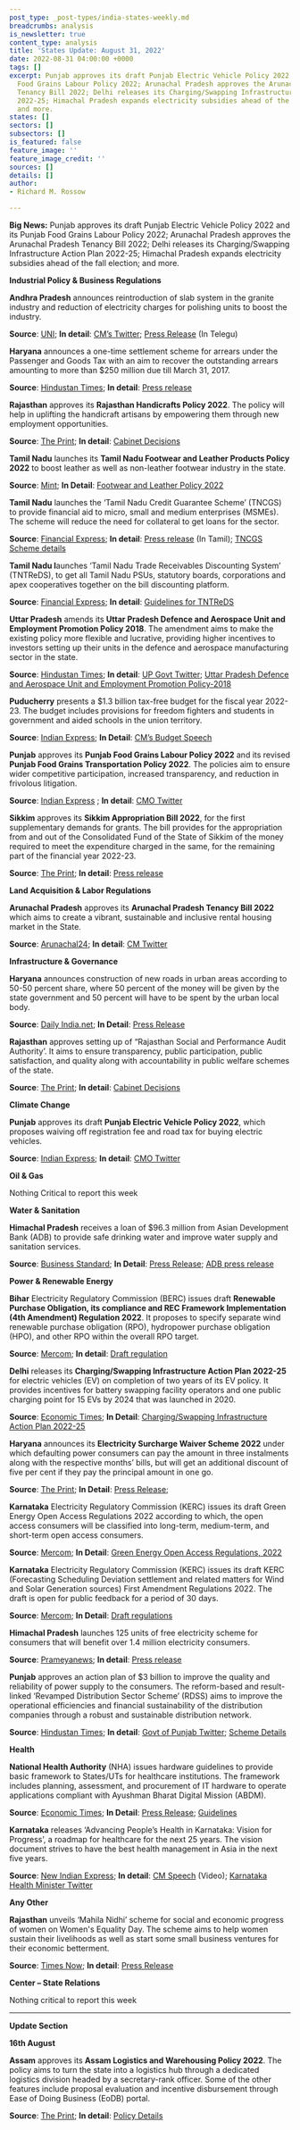 ```yaml
---
post_type: _post-types/india-states-weekly.md
breadcrumbs: analysis
is_newsletter: true
content_type: analysis
title: 'States Update: August 31, 2022'
date: 2022-08-31 04:00:00 +0000
tags: []
excerpt: Punjab approves its draft Punjab Electric Vehicle Policy 2022 and its Punjab
  Food Grains Labour Policy 2022; Arunachal Pradesh approves the Arunachal Pradesh
  Tenancy Bill 2022; Delhi releases its Charging/Swapping Infrastructure Action Plan
  2022-25; Himachal Pradesh expands electricity subsidies ahead of the fall election;
  and more.
states: []
sectors: []
subsectors: []
is_featured: false
feature_image: ''
feature_image_credit: ''
sources: []
details: []
author:
- Richard M. Rossow

---
```

**Big News:** Punjab approves its draft Punjab Electric Vehicle Policy 2022 and its Punjab Food Grains Labour Policy 2022; Arunachal Pradesh approves the Arunachal Pradesh Tenancy Bill 2022; Delhi releases its Charging/Swapping Infrastructure Action Plan 2022-25; Himachal Pradesh expands electricity subsidies ahead of the fall election; and more.

**Industrial Policy & Business Regulations**

**Andhra Pradesh** announces reintroduction of slab system in the granite industry and reduction of electricity charges for polishing units to boost the industry.

**Source**: [UNI](http://www.uniindia.com/ap-cm-announces-sobs-to-granite-industry/south/news/2808180.html); **In detail**: [CM’s Twitter](https://twitter.com/AndhraPradeshCM/status/1562373100796346368); [Press Release](https://ipr.ap.nic.in/images/press-releases/statue%20inaugaration.pdf) (In Telegu)

**Haryana** announces a one-time settlement scheme for arrears under the Passenger and Goods Tax with an aim to recover the outstanding arrears amounting to more than $250 million due till March 31, 2017.

**Source**: [Hindustan Times](https://www.hindustantimes.com/business/haryana-cm-announces-one-time-scheme-to-settle-arears-of-passengers-and-goods-tax-101661443190549.html); **In detail**: [Press release](https://www.prharyana.gov.in/en/aimed-at-recovering-the-outstanding-arrears-of-passenger-and-goods-tax-amounting-to-rs-2113-crore)

**Rajasthan** approves its **Rajasthan Handicrafts Policy 2022**. The policy will help in uplifting the handicraft artisans by empowering them through new employment opportunities.

**Source**: [The Print](https://theprint.in/india/rajasthan-cabinet-approves-formation-of-audit-authority-to-assess-performance-of-depts/1103890/); **In detail**: [Cabinet Decisions](https://cmo.rajasthan.gov.in/cmoadmin/Program/Pdf/74a553c26b9a41c480f02dc18ccd76eb_27-8-2022-1.pdf)

**Tamil Nadu** launches its **Tamil Nadu Footwear and Leather Products Policy 2022** to boost leather as well as non-leather footwear industry in the state.

**Source**: [Mint](https://www.livemint.com/news/india/tamil-nadu-signs-pact-to-invest-rs-2-250-crore-in-leather-sector-11661254656365.html); **In Detail**: [Footwear and Leather Policy 2022](https://investingintamilnadu.com/DIGIGOV/StaticAttachment?AttachmentFileName=/pdf/poli_noti/Footwear_and_Leather_Products_Policy_2022.pdf)

**Tamil Nadu** launches the ‘Tamil Nadu Credit Guarantee Scheme’ (TNCGS) to provide financial aid to micro, small and medium enterprises (MSMEs). The scheme will reduce the need for collateral to get loans for the sector.

**Source**: [Financial Express](https://www.financialexpress.com/industry/sme/msme-fin-tn-government-launches-credit-guarantee-scheme-to-support-msmes/2645553/); **In detail**: [Press release](https://cms.tn.gov.in/sites/default/files/press_release/pr250822_1458.pdf) (In Tamil); [TNCGS Scheme details](https://www.tn.gov.in/scheme/data_view/19694)

**Tamil Nadu l**aunches ‘Tamil Nadu Trade Receivables Discounting System’ (TNTReDS), to get all Tamil Nadu PSUs, statutory boards, corporations and apex cooperatives together on the bill discounting platform.

**Source**: [Financial Express](https://www.financialexpress.com/industry/sme/msme-fin-tn-government-launches-credit-guarantee-scheme-to-support-msmes/2645553/); **In detail**: [Guidelines for TNTReDS](https://cms.tn.gov.in/sites/default/files/go/fin_e_173_2022.pdf)

**Uttar Pradesh** amends its **Uttar Pradesh Defence and Aerospace Unit and Employment Promotion Policy 2018**. The amendment aims to make the existing policy more flexible and lucrative, providing higher incentives to investors setting up their units in the defence and aerospace manufacturing sector in the state.

**Source**: [Hindustan Times](https://www.hindustantimes.com/cities/lucknow-news/now-a-policy-for-more-incentives-in-up-s-defence-output-sector-101660663047891.html); **In detail**: [UP Govt Twitter](https://twitter.com/UPGovt/status/1559560796371570688); [Uttar Pradesh Defence and Aerospace Unit and Employment Promotion Policy-2018](https://upeida.up.gov.in/site/writereaddata/siteContent/201909231735329597UPDAa.pdf)

**Puducherry** presents a $1.3 billion tax-free budget for the fiscal year 2022-23. The budget includes provisions for freedom fighters and students in government and aided schools in the union territory.

**Source**: [Indian Express](https://indianexpress.com/article/cities/chennai/puducherry-cm-tax-free-budget-laptops-students-8105003/); **In Detail**: [CM’s Budget Speech](https://www.py.gov.in/sites/default/files/cm-budget-speech-2022-23-english.pdf)

**Punjab** approves its **Punjab Food Grains Labour Policy 2022** and its revised **Punjab Food Grains Transportation Policy 2022**. The policies aim to ensure wider competitive participation, increased transparency, and reduction in frivolous litigation.

**Source**: [Indian Express](https://indianexpress.com/article/cities/chandigarh/from-this-paddy-season-foodgrain-vehicles-in-punjab-to-have-tracking-system-8114082/) ; **In detail**: [CMO Twitter](https://twitter.com/CMOPb/status/1563135241694621699)

**Sikkim** approves its **Sikkim Appropriation Bill 2022**, for the first supplementary demands for grants. The bill provides for the appropriation from and out of the Consolidated Fund of the State of Sikkim of the money required to meet the expenditure charged in the same, for the remaining part of the financial year 2022-23.

**Source**: [The Print](https://theprint.in/india/sikkim-assembly-passes-supplementary-demands-12-bills/1096443/); **In detail**: [Press release](https://sikkim.gov.in/media/press-release/press-info?name=The+Sikkim+Legislative+Assembly)

**Land Acquisition & Labor Regulations**

**Arunachal Pradesh** approves its **Arunachal Pradesh Tenancy Bill 2022** which aims to create a vibrant, sustainable and inclusive rental housing market in the State.

**Source**: [Arunachal24](https://arunachal24.in/arunachal-cm-pema-khandu-cabinet-approves-arunachal-pradesh-tenancy-bill-2022/); **In detail**: [CM Twitter](https://twitter.com/PemaKhanduBJP/status/1563190142415749121)

**Infrastructure & Governance**

**Haryana** announces construction of new roads in urban areas according to 50-50 percent share, where 50 percent of the money will be given by the state government and 50 percent will have to be spent by the urban local body.

**Source**: [Daily India.net](https://dailyindia.net/cm-khattar-announced-new-roads-will-be-constructed-with-50-50-percent-stake/110809/); **In Detail**: [Press Release](https://prharyana.gov.in/en/haryana-chief-minister-sh-manohar-lal-while-addressing-a-press-conference-here-today-announced-0)

**Rajasthan** approves setting up of “Rajasthan Social and Performance Audit Authority’. It aims to ensure transparency, public participation, public satisfaction, and quality along with accountability in public welfare schemes of the state.

**Source**: [The Print](https://theprint.in/india/rajasthan-cabinet-approves-formation-of-audit-authority-to-assess-performance-of-depts/1103890/); **In detail**: [Cabinet Decisions](https://cmo.rajasthan.gov.in/cmoadmin/Program/Pdf/74a553c26b9a41c480f02dc18ccd76eb_27-8-2022-1.pdf)

**Climate Change**

**Punjab** approves its draft **Punjab Electric Vehicle Policy 2022**, which proposes waiving off registration fee and road tax for buying electric vehicles.

**Source**: [Indian Express](https://indianexpress.com/article/cities/chandigarh/punjab-bhagwant-mann-okays-draft-ev-policy-registration-fee-road-tax-8116023/); **In detail**: [CMO Twitter](https://twitter.com/CMOPb/status/1563566618948448256)

**Oil & Gas**

Nothing Critical to report this week

**Water & Sanitation**

**Himachal Pradesh** receives a loan of $96.3 million from Asian Development Bank (ADB) to provide safe drinking water and improve water supply and sanitation services.

**Source**: [Business Standard](https://www.business-standard.com/article/current-affairs/adb-to-provide-96-3-mn-loan-to-improve-water-supply-in-himachal-pradesh-122082201078_1.html); **In Detail**: [Press Release](https://pib.gov.in/PressReleasePage.aspx?PRID=1853605); [ADB press release](https://www.adb.org/news/adb-approves-loan-safe-drinking-water-himachal-pradesh)

**Power & Renewable Energy**

**Bihar** Electricity Regulatory Commission (BERC) issues draft **Renewable Purchase Obligation, its compliance and REC Framework Implementation (4th Amendment) Regulation 2022**. It proposes to specify separate wind renewable purchase obligation (RPO), hydropower purchase obligation (HPO), and other RPO within the overall RPO target.

**Source**: [Mercom](https://mercomindia.com/bihar-renewable-power-purchase-obligation-trajectory/); **In detail**: [Draft regulation](https://berc.co.in/rules-requlations/regulations/draft-regulations/2529-consultative-paper-on-the-proposal-for-4th-amendment-in-the-berc-renewable-purchase-obligation-its-compliance-and-rec-framework-implementation-regulation-2010)

**Delhi** releases its **Charging/Swapping Infrastructure Action Plan 2022-25** for electric vehicles (EV) on completion of two years of its EV policy. It provides incentives for battery swapping facility operators and one public charging point for 15 EVs by 2024 that was launched in 2020.

**Source**: [Economic Times](https://economictimes.indiatimes.com/industry/renewables/delhi-announces-action-plan-for-ev-charging-points-infrastructure/articleshow/93716135.cms); **In Detail**: [Charging/Swapping Infrastructure Action Plan 2022-25](https://ev.delhi.gov.in/files/Charging%20Action%20Plan%20of%20Delhi.pdf)

**Haryana** announces its **Electricity Surcharge Waiver Scheme 2022** under which defaulting power consumers can pay the amount in three instalments along with the respective months’ bills, but will get an additional discount of five per cent if they pay the principal amount in one go.

**Source**: [The Print](https://theprint.in/india/haryana-govt-announces-scheme-for-defaulting-power-consumers-to-clear-outstanding-bills/1100096/); **In Detail**: [Press Release](https://prharyana.gov.in/en/giving-a-big-relief-to-the-defaulting-power-consumers-of-the-state-haryana-chief-minister-sh);

**Karnataka** Electricity Regulatory Commission (KERC) issues its draft Green Energy Open Access Regulations 2022 according to which, the open access consumers will be classified into long-term, medium-term, and short-term open access consumers.

**Source**: [Mercom](https://mercomindia.com/karnataka-draft-green-energy-open-access-regulations/); **In Detail**: [Green Energy Open Access Regulations, 2022](https://kerc.karnataka.gov.in/uploads/media_to_upload1660888724.pdf)

**Karnataka** Electricity Regulatory Commission (KERC) issues its draft KERC (Forecasting Scheduling Deviation settlement and related matters for Wind and Solar Generation sources) First Amendment Regulations 2022. The draft is open for public feedback for a period of 30 days.

**Source**: [Mercom](https://mercomindia.com/karnataka-regulator-proposes-to-reduce-permissible-deviation/); **In Detail**: [Draft regulations](https://kerc.karnataka.gov.in/uploads/media_to_upload1660888143.pdf)

**Himachal Pradesh** launches 125 units of free electricity scheme for consumers that will benefit over 1.4 million electricity consumers.

**Source**: [Prameyanews](https://www.prameyanews.com/himachal-cm-launches-125-units-of-free-electricity-scheme/); **In detail**: [Press release](http://himachalpr.gov.in/OnePressRelease.aspx?Language=1&ID=26382)

**Punjab** approves an action plan of $3 billion to improve the quality and reliability of power supply to the consumers. The reform-based and result-linked ‘Revamped Distribution Sector Scheme’ (RDSS) aims to improve the operational efficiencies and financial sustainability of the distribution companies through a robust and sustainable distribution network.

**Source**: [Hindustan Times](https://www.hindustantimes.com/cities/chandigarh-news/punjab-approves-25-237-cr-plan-to-improve-power-supply-101661629514572.html); **In detail**: [Govt of Punjab Twitter](https://twitter.com/PunjabGovtIndia/status/1563528044525932544); [Scheme Details](https://recindia.nic.in/revamped-distribution-sector-scheme)

**Health**

**National Health Authority** (NHA) issues hardware guidelines to provide basic framework to States/UTs for healthcare institutions. The framework includes planning, assessment, and procurement of IT hardware to operate applications compliant with Ayushman Bharat Digital Mission (ABDM).

**Source**: [Economic Times](https://government.economictimes.indiatimes.com/news/governance/nha-issues-hardware-guidelines-for-state-level-healthcare-institutions-implementing-abdm/93720622); **In Detail**: [Press Release](https://pib.gov.in/PressReleasePage.aspx?PRID=1853603); [Guidelines](https://abdm.gov.in:8081/uploads/Hardware_Guidelines_ABDM_e162cf7a7b.pdf)

**Karnataka** releases ‘Advancing People’s Health in Karnataka: Vision for Progress’, a roadmap for healthcare for the next 25 years. The vision document strives to have the best health management in Asia in the next five years.

**Source**: [New Indian Express](https://www.newindianexpress.com/cities/bengaluru/2022/aug/26/karnataka-cm-basavaraj-bommai-releases-healthvision-document-roadmap-laid-for-25-years-2491150.html); **In detail**: [CM Speech](https://twitter.com/BSBommai/status/1562339408615190528) (Video); [Karnataka Health Minister Twitter](https://twitter.com/mla_sudhakar/status/1562349887919833091)

**Any Other**

**Rajasthan** unveils ‘Mahila Nidhi’ scheme for social and economic progress of women on Women's Equality Day. The scheme aims to help women sustain their livelihoods as well as start some small business ventures for their economic betterment.

**Source**: [Times Now](https://www.timesnownews.com/business-economy/economy/rajasthan-govt-launches-mahila-nidhi-to-help-women-entrepreneurs-article-93818971); **In detail**: [Press Release](https://cmo.rajasthan.gov.in/cmoadmin/Program/Pdf/a5e5b811aaf945dfa79db8f22cc1ab5e_02.pdf)

**Center – State Relations**

Nothing critical to report this week

***

**Update Section**

**16th August**

**Assam** approves its **Assam Logistics and Warehousing Policy 2022**. The policy aims to turn the state into a logistics hub through a dedicated logistics division headed by a secretary-rank officer. Some of the other features include proposal evaluation and incentive disbursement through Ease of Doing Business (EoDB) portal.

**Source**: [The Print](https://theprint.in/india/assam-cabinet-okays-policy-to-turn-state-into-logistics-hub/1074959/); **In detail**: [Policy Details](https://industriescom.assam.gov.in/sites/default/files/swf_utility_folder/departments/industries_com_oid_4/portlet/level_2/assam_logistics_and_warehousing_policy_2022.pdf)
